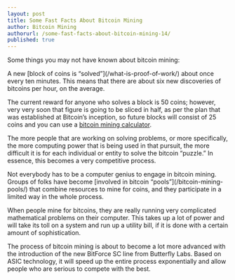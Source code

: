 ```yaml
---
layout: post
title: Some Fast Facts About Bitcoin Mining
author: Bitcoin Mining
authorurl: /some-fast-facts-about-bitcoin-mining-14/
published: true
---
```


Some things you may not have known about bitcoin mining:
<p>A new [block of coins is “solved”](/what-is-proof-of-work/) about once every ten minutes. This means that there are about six new discoveries of bitcoins per hour, on the average.
<p>The current reward for anyone who solves a block is 50 coins; however, very very soon that figure is going to be sliced in half, as per the plan that was established at Bitcoin’s inception, so future blocks will consist of 25 coins and you can use a <a href="http://www.bitcoinx.com/profit/">bitcoin mining calculator</a>.
<p>The more people that are working on solving problems, or more specifically, the more computing power that is being used in that pursuit, the more difficult it is for each individual or entity to solve the bitcoin “puzzle.” In essence, this becomes a very competitive process.
<p>Not everybody has to be a computer genius to engage in bitcoin mining. Groups of folks have become [involved in bitcoin “pools”](/bitcoin-mining-pools/) that combine resources to mine for coins, and they participate in a limited way in the whole process.
<p>When people mine for bitcoins, they are really running very complicated mathematical problems on their computer. This takes up a lot of power and will take its toll on a system and run up a utility bill, if it is done with a certain amount of sophistication.
<p>The process of bitcoin mining is about to become a lot more advanced with the introduction of the new BitForce SC line from Butterfly Labs. Based on ASIC technology, it will speed up the entire process exponentially and allow people who are serious to compete with the best.